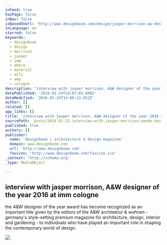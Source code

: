 ```yaml
---
inFeed: true
hasPage: false
inNav: false
isBasedOnUrl: 'http://www.designboom.com/design/jasper-morrison-aw-designer-of-the-year-imm-cologne-01-21-2016/'
inLanguage: en
starred: false
keywords:
  - designboom
  - design
  - morrison
  - jasper
  - imm
  - emeco
  - material
  - alfi
  - amp
  - cologne
description: "interview with jasper morrison, A&W designer of the year 2016 at imm cologne interview with jasper morrison, A&W designer of the year 2016 at imm cologne portrait © designboom the A&W designer of the year award has become recognized as an important title given by the editors of the A&W architektur & wohnen - germany's style-setting premium magazine for architecture, design, interior and gardening - to individuals who have played an important role in shaping the contemporary world of design."
datePublished: '2016-01-24T14:07:03.008Z'
dateModified: '2016-01-24T14:06:13.952Z'
author: []
related: []
app_links: []
title: 'interview with jasper morrison, A&W designer of the year 2016 at imm cologne'
sourcePath: _posts/2016-01-22-interview-with-jasper-morrison-aandw-designer-of-the-year-201.md
published: true
authors: []
publisher:
  name: 'designboom | architecture & design magazine'
  domain: www.designboom.com
  url: 'http://www.designboom.com'
  favicon: 'http://www.designboom.com/favicon.ico'
_context: 'http://schema.org'
_type: MediaObject

---
```

<article style=""><h1>interview with jasper morrison, A&amp;W designer of the year 2016 at imm cologne</h1><p> the A&amp;W designer of the year award has become recognized as an important title given by the editors of the A&amp;W architektur &amp; wohnen - germany's style-setting premium magazine for architecture, design, interior and gardening - to individuals who have played an important role in shaping the contemporary world of design.</p><img src="https://s3-us-west-2.amazonaws.com/the-grid-img/p/ec2429ecc8aa701d3f17a68965a3796101d74b4c.jpg" /></article>